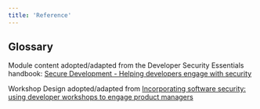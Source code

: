 ```yaml
---
title: 'Reference'
---
```


## Glossary

Module content adopted/adapted from the Developer Security Essentials handbook: 
[Secure Development - Helping developers engage with security](https://www.securedevelopment.org/)

Workshop Design adopted/adapted from [Incorporating software security: using developer workshops to engage product managers](https://link.springer.com/article/10.1007/s10664-022-10252-0)